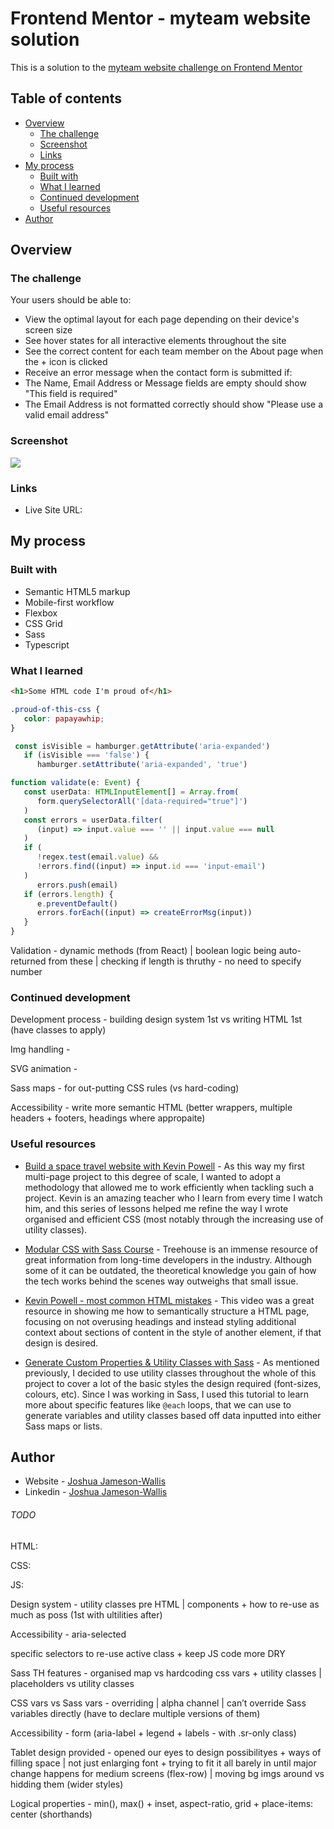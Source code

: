 # Frontend Mentor - myteam website solution

This is a solution to the [myteam website challenge on Frontend Mentor](https://www.frontendmentor.io/challenges/myteam-multipage-website-mxlEauvW)

## Table of contents

-  [Overview](#overview)
   -  [The challenge](#the-challenge)
   -  [Screenshot](#screenshot)
   -  [Links](#links)
-  [My process](#my-process)
   -  [Built with](#built-with)
   -  [What I learned](#what-i-learned)
   -  [Continued development](#continued-development)
   -  [Useful resources](#useful-resources)
-  [Author](#author)

## Overview

### The challenge

Your users should be able to:

-  View the optimal layout for each page depending on their device's screen size
-  See hover states for all interactive elements throughout the site
-  See the correct content for each team member on the About page when the + icon is clicked
-  Receive an error message when the contact form is submitted if:
-  The Name, Email Address or Message fields are empty should show "This field is required"
-  The Email Address is not formatted correctly should show "Please use a valid email address"

### Screenshot

![](./screenshot.jpg)

### Links

-  Live Site URL:

## My process

### Built with

-  Semantic HTML5 markup
-  Mobile-first workflow
-  Flexbox
-  CSS Grid
-  Sass
-  Typescript

### What I learned

```html
<h1>Some HTML code I'm proud of</h1>
```

```css
.proud-of-this-css {
   color: papayawhip;
}
```

```ts
 const isVisible = hamburger.getAttribute('aria-expanded')
   if (isVisible === 'false') {
      hamburger.setAttribute('aria-expanded', 'true')
```

```ts
function validate(e: Event) {
   const userData: HTMLInputElement[] = Array.from(
      form.querySelectorAll('[data-required="true"]')
   )
   const errors = userData.filter(
      (input) => input.value === '' || input.value === null
   )
   if (
      !regex.test(email.value) &&
      !errors.find((input) => input.id === 'input-email')
   )
      errors.push(email)
   if (errors.length) {
      e.preventDefault()
      errors.forEach((input) => createErrorMsg(input))
   }
}
```

Validation - dynamic methods (from React) | boolean logic being auto-returned from these | checking if length is thruthy - no need to specify number

### Continued development

Development process - building design system 1st vs writing HTML 1st (have classes to apply)

Img handling -

SVG animation -

Sass maps - for out-putting CSS rules (vs hard-coding)

Accessibility - write more semantic HTML (better wrappers, multiple headers + footers, headings where appropaite)

### Useful resources

-  [Build a space travel website with Kevin Powell](https://scrimba.com/learn/spacetravel) - As this way my first multi-page project to this degree of scale, I wanted to adopt a methodology that allowed me to work efficiently when tackling such a project. Kevin is an amazing teacher who I learn from every time I watch him, and this series of lessons helped me refine the way I wrote organised and efficient CSS (most notably through the increasing use of utility classes).

-  [Modular CSS with Sass Course](https://teamtreehouse.com/library/modular-css-with-sass) - Treehouse is an immense resource of great information from long-time developers in the industry. Although some of it can be outdated, the theoretical knowledge you gain of how the tech works behind the scenes way outweighs that small issue.

-  [Kevin Powell - most common HTML mistakes](https://www.youtube.com/watch?v=NexL5_Vdoq8&ab_channel=KevinPowell) - This video was a great resource in showing me how to semantically structure a HTML page, focusing on not overusing headings and instead styling additional context about sections of content in the style of another element, if that design is desired.

-  [Generate Custom Properties & Utility Classes with Sass](https://www.youtube.com/watch?v=gP8yFWCTr7Q&ab_channel=KevinPowell) - As mentioned previously, I decided to use utility classes throughout the whole of this project to cover a lot of the basic styles the design required (font-sizes, colours, etc). Since I was working in Sass, I used this tutorial to learn more about specific features like `@each` loops, that we can use to generate variables and utility classes based off data inputted into either Sass maps or lists.

## Author

-  Website - [Joshua Jameson-Wallis](https://joshuajamesonwallis.com)
-  Linkedin - [Joshua Jameson-Wallis]()

###### TODO

HTML:

CSS:

JS:

Design system - utility classes pre HTML | components + how to re-use as much as poss (1st with ultilities after)

Accessibility - aria-selected

specific selectors to re-use active class + keep JS code more DRY

Sass TH features - organised map vs hardcoding css vars + utility classes | placeholders vs utility classes

CSS vars vs Sass vars - overriding | alpha channel | can’t override Sass variables directly (have to declare multiple versions of them)

Accessibility - form (aria-label + legend + labels - with .sr-only class)

Tablet design provided - opened our eyes to design possibilityes + ways of filling space | not just enlarging font + trying to fit it all barely in until major change happens for medium screens (flex-row) | moving bg imgs around vs hidding them (wider styles)

Logical properties - min(), max() + inset, aspect-ratio, grid + place-items: center (shorthands)
